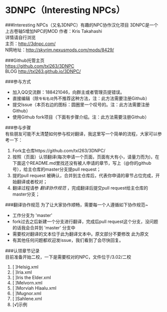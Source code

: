 3DNPC（Interesting NPCs）
=====
###Interesting NPCs（又名3DNPC）有趣的NPC协作汉化项目
3DNPC是一个上古卷轴5增加NPC的MOD 作者：Kris Takahashi  
详情请自行浏览  
主页：http://3dnpc.com/  
N网地址：http://skyrim.nexusmods.com/mods/8429/  

###Github托管主页  
https://github.com/txl263/3DNPC  
BLOG http://txl263.github.io/3DNPC/  

###参与方式
-   加入QQ交流群：188421046，向群主或者管理员提错误。
-   直接编辑（除`专有名词`外不推荐这种方法，注：此方法需要注册Github）
-   提交Issue（本页右边的图标：圆圈里一个叹号的。注：此方法需要注册Github）
-   使用Github fork项目（下面有步骤介绍。注：此方法需要注册Github）

###参与步骤  
有些朋友可能不太清楚如何参与校对翻译，我这里写一个简单的流程，大家可以参考一下：  
1.  Fork主仓库https://github.com/txl263/3DNPC/  
2.  按照（页面）认领翻译(每次申请一个页面，页面有大有小，请量力而为)，在下面这个README.md里找还没有被人申请的章节，写上（@你的github号），给主仓库的master分支提pull request；  
3.  提的pull request 被确认，合并到主仓库后，代表你申请的章节占位完成，开始翻译或者校对；  
4.  翻译过程请参 _翻译协作规范_ ，完成翻译后提交pull request给主仓库的master分支；  

###翻译协作规范
为了让大家协作顺畅，需要每一个人遵循如下协作规范~  
-   工作分支为 'master'  
-   fork过去之后新建一个分支进行翻译，完成后pull request这个分支，没问题的话我会合并到 'master' 分支中
-   需要校对翻译的文本位于<Dest>此为翻译文本</Dest>中。原文部分不要修改 <Source>此为原文</Source>  
-   有其他任何问题都欢迎发issue，我们看到了会尽快回复。  

###认领章节记录  
目前准备开始二校，一下是需要校对的NPC，文件位于/3.02/二校  
1.  [ ]Helsig.xml  
2.  [ ]Iria.xml  
3.  [ ]Iris the Elder.xml 
4.  [ ]Melvorn.xml  
5.  [ ]Morviah Hlaalu.xml  
6.  [ ]Mugnor.xml  
7.  [ ]Sahlene.xml  
8.  [√]示例

